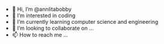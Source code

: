 - 👋 Hi, I’m @annlitabobby
- 👀 I’m interested in coding
- 🌱 I’m currently learning computer science and engineering
- 💞️ I’m looking to collaborate on ...
- 📫 How to reach me ...

<!---
annlitabobby/annlitabobby is a ✨ special ✨ repository because its `README.md` (this file) appears on your GitHub profile.
You can click the Preview link to take a look at your changes.
--->
